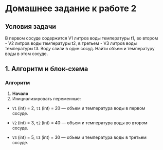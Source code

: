 # Домашнее задание к работе 2
## Условия задачи
В первом сосуде содержится V1 литров воды температуры t1, во втором - V2 литров воды температуры t2, в третьем - V3 литров воды температуры t3. Воду слили в один сосуд. Найти объем и температуру воды в этом сосуде.

## 1. Алгоритм и блок-схема

### Алгоритм
1. **Начало**
2. Инициализировать переменные:
- `V1` (int) = 2, `t1` (int) = 20 — объем и температура воды в первом сосуде.

- `V2` (int) = 3, `t2` (int) = 40 — объем и температура воды во втором сосуде.

- `V3` (int) = 5, `t3` (int) = 30 — объем и температура воды в третьем сосуде.
